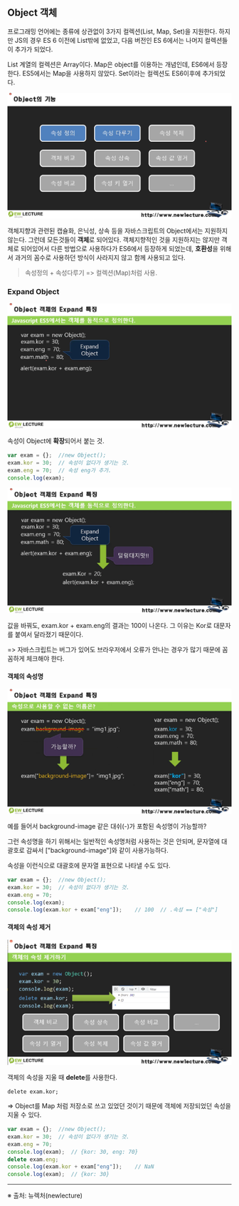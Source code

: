 ## Object 객체



프로그래밍 언어에는 종류에 상관없이 3가지 컬렉션(List, Map, Set)을 지원한다.  하지만 JS의 경우 ES 6 이전에 List밖에 없었고, 다음 버전인 ES 6에서는 나머지 컬렉션들이 추가가 되었다.

List 계열의 컬렉션은 Array이다. Map은 object를 이용하는 개념인데, ES6에서 등장한다. ES5에서는 Map을 사용하지 않았다. Set이라는 컬렉션도 ES6이후에 추가되었다.

![image-20220111095526967](image/image-20220111095526967.png)

객체지향과 관련된 캡슐화, 은닉성, 상속 등을 자바스크립트의 Object에서는 지원하지 않는다. 그런데 모든것들이 **객체**로 되어있다. 객체지향적인 것을 지원하지는 않지만 객체로 되어있어서 다른 방법으로 사용하다가 ES6에서 등장하게 되었는데, **호환성**을 위해서 과거의 꼼수로 사용하던 방식이 사라지지 않고 함께 사용되고 있다.

> 속성정의 + 속성다루기 => 컬렉션(Map)처럼 사용.





### Expand Object

![image-20220111100059703](image/image-20220111100059703.png)

속성이 Object에 **확장**되어서 붙는 것.

```javascript
var exam = {};  //new Object();
exam.kor = 30;  // 속성이 없다가 생기는 것.
exam.eng = 70;	// 속성 eng가 추가.
console.log(exam);
```

![image-20220111101126091](image/image-20220111101126091.png)

값을 바꿔도, exam.kor + exam.eng의 결과는 100이 나온다. 그 이유는 Kor로 대문자를 붙여서 달라졌기 때문이다.

=> 자바스크립트는 버그가 있어도 브라우저에서 오류가 안나는 경우가 많기 때문에 꼼꼼하게 체크해야 한다.



#### 객체의 속성명

![image-20220111101339888](image/image-20220111101339888.png)

예를 들어서 background-image 같은 대쉬(-)가 포함된 속성명이 가능할까?

그런 속성명을 하기 위해서는 일반적인 속성명처럼 사용하는 것은 안되며, 문자열에 대괄호로 감싸서 ["background-image"]와 같이 사용가능하다.

속성을 이런식으로 대괄호에 문자열 표현으로 나타낼 수도 있다.

```javascript
var exam = {};  //new Object();
exam.kor = 30;  // 속성이 없다가 생기는 것.
exam.eng = 70;
console.log(exam);
console.log(exam.kor + exam["eng"]);	// 100 	// .속성 == ["속성"]
```



#### 객체의 속성 제거

![image-20220111102308924](image/image-20220111102308924.png)

객체의 속성을 지울 때 **delete**를 사용한다.

```
delete exam.kor;
```

=> Object를 Map 처럼 저장소로 쓰고 있었던 것이기 때문에 객체에 저장되었던 속성을 지울 수 있다.

```javascript
var exam = {};  //new Object();
exam.kor = 30;  // 속성이 없다가 생기는 것.
exam.eng = 70;
console.log(exam);	// {kor: 30, eng: 70}
delete exam.eng;
console.log(exam.kor + exam["eng"]);	// NaN
console.log(exam);	// {kor: 30}
```





------

※ 출처: 뉴렉처(newlecture)

